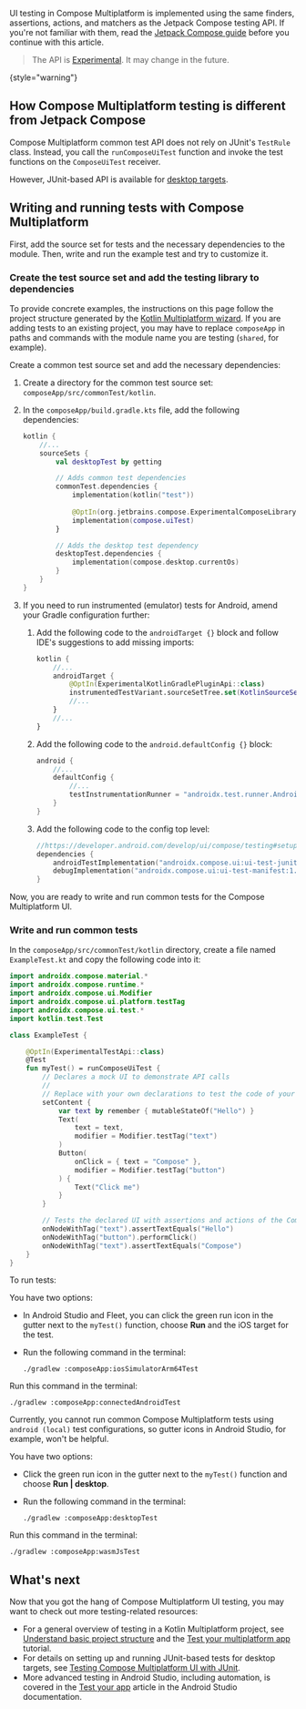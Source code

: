 [//]: # (title: Testing Compose Multiplatform UI)

UI testing in Compose Multiplatform is implemented using the same finders, assertions, actions, and matchers
as the Jetpack Compose testing API. If you're not familiar with them, read the [Jetpack Compose guide](https://developer.android.com/jetpack/compose/testing)
before you continue with this article.

> The API is [Experimental](supported-platforms.md#core-kotlin-multiplatform-technology-stability-levels).
> It may change in the future.
>
{style="warning"}

## How Compose Multiplatform testing is different from Jetpack Compose

Compose Multiplatform common test API does not rely on JUnit's `TestRule` class. Instead, you call the `runComposeUiTest` function and invoke
the test functions on the `ComposeUiTest` receiver.

However, JUnit-based API is available for [desktop targets](compose-desktop-ui-testing.md).

## Writing and running tests with Compose Multiplatform

First, add the source set for tests and the necessary dependencies to the module. Then, write and run the example test
and try to customize it.

### Create the test source set and add the testing library to dependencies

To provide concrete examples, the instructions on this page follow the project structure generated by the
[Kotlin Multiplatform wizard](https://kmp.jetbrains.com/). If you are adding tests to an existing project, you may have
to replace `composeApp` in paths and commands with the module name you are testing (`shared`, for example).

Create a common test source set and add the necessary dependencies:

1. Create a directory for the common test source set: `composeApp/src/commonTest/kotlin`.
2. In the `composeApp/build.gradle.kts` file, add the following dependencies:

    ```kotlin
    kotlin {
        //...
        sourceSets { 
            val desktopTest by getting
   
            // Adds common test dependencies
            commonTest.dependencies {
                implementation(kotlin("test"))
            
                @OptIn(org.jetbrains.compose.ExperimentalComposeLibrary::class)
                implementation(compose.uiTest)
            }
   
            // Adds the desktop test dependency
            desktopTest.dependencies { 
                implementation(compose.desktop.currentOs)
            }
        }
    }
    ```

3. If you need to run instrumented (emulator) tests for Android, amend your Gradle configuration further:
   1. Add the following code to the `androidTarget {}` block and follow IDE's suggestions to add missing imports:

      ```kotlin
      kotlin {
          //...
          androidTarget { 
              @OptIn(ExperimentalKotlinGradlePluginApi::class)
              instrumentedTestVariant.sourceSetTree.set(KotlinSourceSetTree.test)
              //...
          }
          //... 
      }
      ```

   2. Add the following code to the `android.defaultConfig {}` block:

      ```kotlin
      android {
          //...
          defaultConfig {
              //...
              testInstrumentationRunner = "androidx.test.runner.AndroidJUnitRunner"
          }
      }
      ```

   3. Add the following code to the config top level:

      ```kotlin
      //https://developer.android.com/develop/ui/compose/testing#setup
      dependencies {
          androidTestImplementation("androidx.compose.ui:ui-test-junit4-android:1.6.8")
          debugImplementation("androidx.compose.ui:ui-test-manifest:1.6.8")
      }
      ```

Now, you are ready to write and run common tests for the Compose Multiplatform UI.

### Write and run common tests

In the `composeApp/src/commonTest/kotlin` directory, create a file named `ExampleTest.kt` and copy the following code into it:

```kotlin
import androidx.compose.material.*
import androidx.compose.runtime.*
import androidx.compose.ui.Modifier
import androidx.compose.ui.platform.testTag
import androidx.compose.ui.test.*
import kotlin.test.Test

class ExampleTest {

    @OptIn(ExperimentalTestApi::class)
    @Test
    fun myTest() = runComposeUiTest {
        // Declares a mock UI to demonstrate API calls
        //
        // Replace with your own declarations to test the code of your project
        setContent {
            var text by remember { mutableStateOf("Hello") }
            Text(
                text = text,
                modifier = Modifier.testTag("text")
            )
            Button(
                onClick = { text = "Compose" },
                modifier = Modifier.testTag("button")
            ) {
                Text("Click me")
            }
        }

        // Tests the declared UI with assertions and actions of the Compose Multiplatform testing API
        onNodeWithTag("text").assertTextEquals("Hello")
        onNodeWithTag("button").performClick()
        onNodeWithTag("text").assertTextEquals("Compose")
    }
}
```

To run tests:

<tabs>
<tab title="iOS Simulator">

You have two options:
* In Android Studio and Fleet, you can click the green run icon in the gutter next to the `myTest()` function, choose
**Run** and the iOS target for the test.
* Run the following command in the terminal:

   ```shell
   ./gradlew :composeApp:iosSimulatorArm64Test
   ```

</tab>
<tab title="Android Emulator">

Run this command in the terminal:

```shell
./gradlew :composeApp:connectedAndroidTest
```

Currently, you cannot run common Compose Multiplatform tests using `android (local)` test configurations, so gutter icons in
Android Studio, for example, won't be helpful.

</tab>
<tab title="Desktop">

You have two options:
* Click the green run icon in the gutter next to the `myTest()` function and choose **Run&nbsp;|&nbsp;desktop**.
* Run the following command in the terminal:

   ```shell
   ./gradlew :composeApp:desktopTest
   ```

</tab>
<tab title="Wasm (headless browser)">

Run this command in the terminal:

```shell
./gradlew :composeApp:wasmJsTest
```

</tab>
</tabs>

## What's next

Now that you got the hang of Compose Multiplatform UI testing, you may want to check out more testing-related resources:
* For a general overview of testing in a Kotlin Multiplatform project, see [Understand basic project structure](https://kotlinlang.org/docs/multiplatform-discover-project.html#integration-with-tests)
and the [Test your multiplatform app](multiplatform-run-tests.md) tutorial.
* For details on setting up and running JUnit-based tests for desktop targets, see [Testing Compose Multiplatform UI with JUnit](compose-desktop-ui-testing.md).
* More advanced testing in Android Studio, including automation, is covered in the [Test your app](https://developer.android.com/studio/test)
article in the Android Studio documentation.
